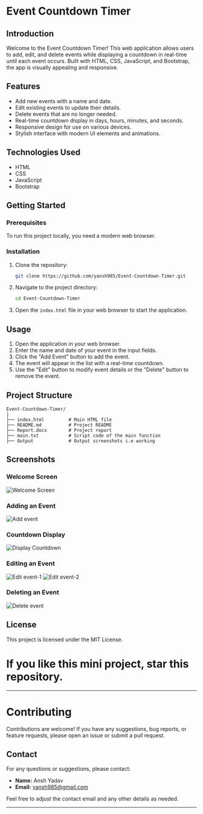 # Event Countdown Timer

## Introduction
Welcome to the Event Countdown Timer! This web application allows users to add, edit, and delete events while displaying a countdown in real-time until each event occurs. Built with HTML, CSS, JavaScript, and Bootstrap, the app is visually appealing and responsive.

## Features
- Add new events with a name and date.
- Edit existing events to update their details.
- Delete events that are no longer needed.
- Real-time countdown display in days, hours, minutes, and seconds.
- Responsive design for use on various devices.
- Stylish interface with modern UI elements and animations.

## Technologies Used
- HTML
- CSS
- JavaScript
- Bootstrap

## Getting Started

### Prerequisites
To run this project locally, you need a modern web browser.

### Installation
1. Clone the repository:
    ```bash
    git clone https://github.com/yansh985/Event-Countdown-Timer.git
    ```

2. Navigate to the project directory:
    ```bash
    cd Event-Countdown-Timer
    ```

3. Open the `index.html` file in your web browser to start the application.

## Usage
1. Open the application in your web browser.
2. Enter the name and date of your event in the input fields.
3. Click the "Add Event" button to add the event.
4. The event will appear in the list with a real-time countdown.
5. Use the "Edit" button to modify event details or the "Delete" button to remove the event.

## Project Structure
```
Event-Countdown-Timer/
│
├── index.html         # Main HTML file
├── README.md          # Project README
├── Report.docx        # Project report
├── main.txt           # Script code of the main function
├── Output             # Output screenshots i.e working
```

## Screenshots
### Welcome Screen
![Welcome Screen](https://github.com/yansh985/Event-Countdown-Timer/assets/140264480/06caac30-5569-4212-9d9f-ff69a65cdf97)

### Adding an Event
![Add event](https://github.com/yansh985/Event-Countdown-Timer/assets/140264480/75d1fef2-0969-4624-af10-940d494deb90)

### Countdown Display
![Display Countdown](https://github.com/yansh985/Event-Countdown-Timer/assets/140264480/0d1eb864-3e3d-4cfe-9f45-58a7a8eb5f04)

### Editing an Event
![Edit event-1](https://github.com/yansh985/Event-Countdown-Timer/assets/140264480/059d09e2-6234-4a52-bb0a-fe7818275263)
![Edit event-2](https://github.com/yansh985/Event-Countdown-Timer/assets/140264480/d9860106-cce8-4f5a-a573-f48a10ff16dc)

### Deleting an Event
![Delete event](https://github.com/yansh985/Event-Countdown-Timer/assets/140264480/43141aca-2cf2-45e8-8079-fb7f41d5be01)


## License
This project is licensed under the MIT License.
# If you like this mini project, star this repository.

------
# Contributing
Contributions are welcome! If you have any suggestions, bug reports, or feature requests, please open an issue or submit a pull request.

## Contact
For any questions or suggestions, please contact:
- **Name:** Ansh Yadav
- **Email:** yansh985@gmail.com

Feel free to adjust the contact email and any other details as needed.

------
